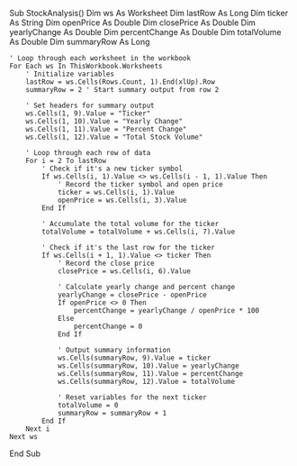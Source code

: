 Sub StockAnalysis()
    Dim ws As Worksheet
    Dim lastRow As Long
    Dim ticker As String
    Dim openPrice As Double
    Dim closePrice As Double
    Dim yearlyChange As Double
    Dim percentChange As Double
    Dim totalVolume As Double
    Dim summaryRow As Long
    
    ' Loop through each worksheet in the workbook
    For Each ws In ThisWorkbook.Worksheets
        ' Initialize variables
        lastRow = ws.Cells(Rows.Count, 1).End(xlUp).Row
        summaryRow = 2 ' Start summary output from row 2
        
        ' Set headers for summary output
        ws.Cells(1, 9).Value = "Ticker"
        ws.Cells(1, 10).Value = "Yearly Change"
        ws.Cells(1, 11).Value = "Percent Change"
        ws.Cells(1, 12).Value = "Total Stock Volume"
        
        ' Loop through each row of data
        For i = 2 To lastRow
            ' Check if it's a new ticker symbol
            If ws.Cells(i, 1).Value <> ws.Cells(i - 1, 1).Value Then
                ' Record the ticker symbol and open price
                ticker = ws.Cells(i, 1).Value
                openPrice = ws.Cells(i, 3).Value
            End If
            
            ' Accumulate the total volume for the ticker
            totalVolume = totalVolume + ws.Cells(i, 7).Value
            
            ' Check if it's the last row for the ticker
            If ws.Cells(i + 1, 1).Value <> ticker Then
                ' Record the close price
                closePrice = ws.Cells(i, 6).Value
                
                ' Calculate yearly change and percent change
                yearlyChange = closePrice - openPrice
                If openPrice <> 0 Then
                    percentChange = yearlyChange / openPrice * 100
                Else
                    percentChange = 0
                End If
                
                ' Output summary information
                ws.Cells(summaryRow, 9).Value = ticker
                ws.Cells(summaryRow, 10).Value = yearlyChange
                ws.Cells(summaryRow, 11).Value = percentChange
                ws.Cells(summaryRow, 12).Value = totalVolume
                
                ' Reset variables for the next ticker
                totalVolume = 0
                summaryRow = summaryRow + 1
            End If
        Next i
    Next ws
End Sub
